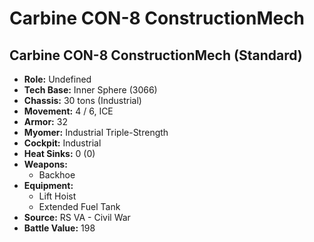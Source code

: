 # Carbine CON-8 ConstructionMech
## Carbine CON-8 ConstructionMech (Standard)
- **Role:** Undefined
- **Tech Base:** Inner Sphere (3066)
- **Chassis:** 30 tons (Industrial)
- **Movement:** 4 / 6, ICE
- **Armor:** 32
- **Myomer:** Industrial Triple-Strength
- **Cockpit:** Industrial
- **Heat Sinks:** 0 (0)
- **Weapons:**
  - Backhoe
- **Equipment:**
  - Lift Hoist
  - Extended Fuel Tank
- **Source:** RS VA - Civil War
- **Battle Value:** 198

